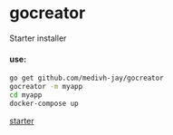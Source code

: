 # gocreator
Starter installer

#### use:

```bash
go get github.com/medivh-jay/gocreator
gocreator -m myapp
cd myapp
docker-compose up
```

[starter](https://github.com/medivh-jay/starter/wiki/Step-2:%E6%B3%A8%E6%84%8F%E4%BA%8B%E9%A1%B9#docker-compose)

